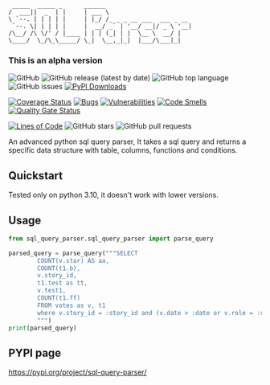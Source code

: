 
     _____  _____ _      ______                        
    /  ___||  _  | |     | ___ \                       
    \ `--. | | | | |     | |_/ /_ _ _ __ ___  ___ _ __ 
     `--. \| | | | |     |  __/ _` | '__/ __|/ _ \ '__|
    /\__/ /\ \/' / |____ | | | (_| | |  \__ \  __/ |   
    \____/  \_/\_\_____/ \_|  \__,_|_|  |___/\___|_|   

### This is an alpha version

![GitHub](https://img.shields.io/github/license/morry98/sql-query-parser)
![GitHub release (latest by date)](https://img.shields.io/github/v/release/morry98/sql-query-parser)
![GitHub top language](https://img.shields.io/github/languages/top/morry98/sql-query-parser)
![GitHub issues](https://img.shields.io/github/issues/morry98/sql-query-parser)
[![PyPI Downloads](https://img.shields.io/pypi/dm/sql-query-parser?color=green&label=Pypi%20download)](
https://pypi.org/project/sql-query-parser/)

[![Coverage Status](https://coveralls.io/repos/github/Morry98/sql-query-parser/badge.svg?branch=master)](
https://coveralls.io/github/Morry98/sql-query-parser?branch=master)
[![Bugs](https://sonarcloud.io/api/project_badges/measure?project=Morry98_sql-query-parser&metric=bugs)](
https://sonarcloud.io/summary/new_code?id=Morry98_sql-query-parser)
[![Vulnerabilities](https://sonarcloud.io/api/project_badges/measure?project=Morry98_sql-query-parser&metric=vulnerabilities)](
https://sonarcloud.io/summary/new_code?id=Morry98_sql-query-parser)
[![Code Smells](https://sonarcloud.io/api/project_badges/measure?project=Morry98_sql-query-parser&metric=code_smells)](
https://sonarcloud.io/summary/new_code?id=Morry98_sql-query-parser)
[![Quality Gate Status](https://sonarcloud.io/api/project_badges/measure?project=Morry98_sql-query-parser&metric=alert_status)](
https://sonarcloud.io/summary/new_code?id=Morry98_sql-query-parser)

[![Lines of Code](https://sonarcloud.io/api/project_badges/measure?project=Morry98_sql-query-parser&metric=ncloc)](
https://sonarcloud.io/summary/new_code?id=Morry98_sql-query-parser)
![GitHub stars](https://img.shields.io/github/stars/morry98/sql-query-parser)
![GitHub pull requests](https://img.shields.io/github/issues-pr/morry98/sql-query-parser)

An advanced python sql query parser, It takes a sql query and returns a specific data structure with table,
columns, functions and conditions.

## Quickstart
Tested only on python 3.10, it doesn't work with lower versions.

## Usage

```python
from sql_query_parser.sql_query_parser import parse_query

parsed_query = parse_query("""SELECT
        COUNT(v.star) AS aa,
        COUNT(t1.b),
        v.story_id,
        t1.test as tt,
        v.test1,
        COUNT(t1.ff)
        FROM votes as v, t1
        where v.story_id = :story_id and (v.date > :date or v.role = :role) and t1.test = v.test;
        """)
print(parsed_query)
```

## PYPI page
https://pypi.org/project/sql-query-parser/
